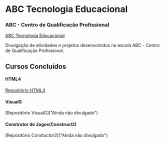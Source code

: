 # ABC Tecnologia Educacional
### ABC - Centro de Qualificação Profissional
[ABC Tecnologia Educacional](http://abcqblog.blogspot.com/ "Site Oficial")

Divulgação de atividades e projetos desenvolvidos na escola ABC - Centro de Qualificação Profissional.

## Cursos Concluídos

#### HTML4
[Repositório HTML4](https://github.com/MacMenez/HTML4 "")
#### VisualG
[Repositório VisualG]("Ainda não divulgado")
#### Construtor de Jogos(Construct2)
[Repositório Constuctor2]("Ainda não divulgado")
